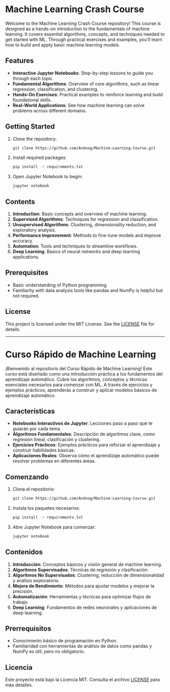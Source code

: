 # Machine Learning Crash Course

Welcome to the Machine Learning Crash Course repository! This course is designed as a hands-on introduction to the fundamentals of machine learning. It covers essential algorithms, concepts, and techniques needed to get started with ML. Through practical exercises and examples, you'll learn how to build and apply basic machine learning models.

## Features
- **Interactive Jupyter Notebooks**: Step-by-step lessons to guide you through each topic.
- **Fundamental Algorithms**: Overview of core algorithms, such as linear regression, classification, and clustering.
- **Hands-On Exercises**: Practical examples to reinforce learning and build foundational skills.
- **Real-World Applications**: See how machine learning can solve problems across different domains.

## Getting Started
1. Clone the repository: 
   ```bash
   git clone https://github.com/Andnog/Machine-Learning-Course.git
   ```
2. Install required packages:
   ```bash
   pip install -r requirements.txt
   ```
3. Open Jupyter Notebook to begin:
   ```bash
   jupyter notebook
   ```

## Contents
1. **Introduction**: Basic concepts and overview of machine learning.
2. **Supervised Algorithms**: Techniques for regression and classification.
3. **Unsupervised Algorithms**: Clustering, dimensionality reduction, and exploratory analysis.
4. **Performance Improvement**: Methods to fine-tune models and improve accuracy.
5. **Automation**: Tools and techniques to streamline workflows.
6. **Deep Learning**: Basics of neural networks and deep learning applications.

## Prerequisites
- Basic understanding of Python programming.
- Familiarity with data analysis tools like pandas and NumPy is helpful but not required.

## License
This project is licensed under the MIT License. See the [LICENSE](LICENSE) file for details.

---

# Curso Rápido de Machine Learning

¡Bienvenido al repositorio del Curso Rápido de Machine Learning! Este curso está diseñado como una introducción práctica a los fundamentos del aprendizaje automático. Cubre los algoritmos, conceptos y técnicas esenciales necesarios para comenzar con ML. A través de ejercicios y ejemplos prácticos, aprenderás a construir y aplicar modelos básicos de aprendizaje automático.

## Características
- **Notebooks Interactivos de Jupyter**: Lecciones paso a paso que te guiarán por cada tema.
- **Algoritmos Fundamentales**: Descripción de algoritmos clave, como regresión lineal, clasificación y clustering.
- **Ejercicios Prácticos**: Ejemplos prácticos para reforzar el aprendizaje y construir habilidades básicas.
- **Aplicaciones Reales**: Observa cómo el aprendizaje automático puede resolver problemas en diferentes áreas.

## Comenzando
1. Clona el repositorio:
   ```bash
   git clone https://github.com/Andnog/Machine-Learning-Course.git
   ```
2. Instala los paquetes necesarios:
   ```bash
   pip install -r requirements.txt
   ```
3. Abre Jupyter Notebook para comenzar:
   ```bash
   jupyter notebook
   ```

## Contenidos
1. **Introducción**: Conceptos básicos y visión general de machine learning.
2. **Algoritmos Supervisados**: Técnicas de regresión y clasificación.
3. **Algoritmos No Supervisados**: Clustering, reducción de dimensionalidad y análisis exploratorio.
4. **Mejora de Rendimiento**: Métodos para ajustar modelos y mejorar la precisión.
5. **Automatización**: Herramientas y técnicas para optimizar flujos de trabajo.
6. **Deep Learning**: Fundamentos de redes neuronales y aplicaciones de deep learning.

## Prerrequisitos
- Conocimiento básico de programación en Python.
- Familiaridad con herramientas de análisis de datos como pandas y NumPy es útil, pero no obligatorio.

## Licencia
Este proyecto está bajo la Licencia MIT. Consulta el archivo [LICENSE](LICENSE) para más detalles.
